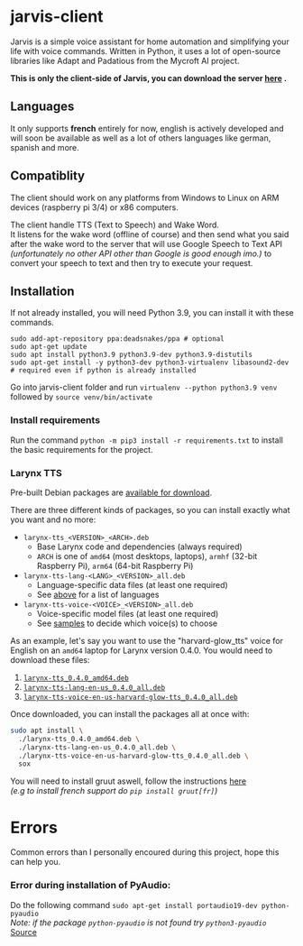 # jarvis-client

Jarvis is a simple voice assistant for home automation and simplifying your life with voice commands. Written in Python,
it uses a lot of open-source libraries like Adapt and Padatious from the Mycroft AI project.

**This is only the client-side of Jarvis, you can download the server [here](https://github.com/M4TH1EU/jarvis-server)
.**

## Languages

It only supports **french** entirely for now, english is actively developed and will soon be available as well as a lot
of others languages like german, spanish and more.

## Compatiblity

The client should work on any platforms from Windows to Linux on ARM devices (raspberry pi 3/4) or x86 computers.

The client handle TTS (Text to Speech) and Wake Word.  
It listens for the wake word (offline of course) and then send what you said after the wake word to the server that will
use Google Speech to Text API *(unfortunately no other API other than Google is good enough imo.)* to convert your
speech to text and then try to execute your request.

## Installation

If not already installed, you will need Python 3.9, you can install it with these commands.

```shell
sudo add-apt-repository ppa:deadsnakes/ppa # optional
sudo apt-get update
sudo apt install python3.9 python3.9-dev python3.9-distutils
sudo apt-get install -y python3-dev python3-virtualenv libasound2-dev # required even if python is already installed
```

Go into jarvis-client folder and run `virtualenv --python python3.9 venv` followed by `source venv/bin/activate`

### Install requirements

Run the command `python -m pip3 install -r requirements.txt` to install the basic requirements for the project.

### Larynx TTS

Pre-built Debian packages are [available for download](https://github.com/rhasspy/larynx/releases/tag/v0.4.0).

There are three different kinds of packages, so you can install exactly what you want and no more:

* `larynx-tts_<VERSION>_<ARCH>.deb`
    * Base Larynx code and dependencies (always required)
    * `ARCH` is one of `amd64` (most desktops, laptops), `armhf` (32-bit Raspberry Pi), `arm64` (64-bit Raspberry Pi)
* `larynx-tts-lang-<LANG>_<VERSION>_all.deb`
    * Language-specific data files (at least one required)
    * See [above](#docker-installation) for a list of languages
* `larynx-tts-voice-<VOICE>_<VERSION>_all.deb`
    * Voice-specific model files (at least one required)
    * See [samples](#samples) to decide which voice(s) to choose

As an example, let's say you want to use the "harvard-glow_tts" voice for English on an `amd64` laptop for Larynx
version 0.4.0. You would need to download these files:

1. [`larynx-tts_0.4.0_amd64.deb`](https://github.com/rhasspy/larynx/releases/download/v0.4.0/larynx-tts_0.4.0_amd64.deb)
2. [`larynx-tts-lang-en-us_0.4.0_all.deb`](https://github.com/rhasspy/larynx/releases/download/v0.4.0/larynx-tts-lang-en-us_0.4.0_all.deb)
3. [`larynx-tts-voice-en-us-harvard-glow-tts_0.4.0_all.deb`](https://github.com/rhasspy/larynx/releases/download/v0.4.0/larynx-tts-voice-en-us-harvard-glow-tts_0.4.0_all.deb)

Once downloaded, you can install the packages all at once with:

```sh
sudo apt install \
  ./larynx-tts_0.4.0_amd64.deb \
  ./larynx-tts-lang-en-us_0.4.0_all.deb \
  ./larynx-tts-voice-en-us-harvard-glow-tts_0.4.0_all.deb \
  sox
```

You will need to install gruut aswell, follow the instructions [here](https://github.com/rhasspy/gruut#installation)  
*(e.g to install french support do `pip install gruut[fr]`)*

# Errors

Common errors than I personally encoured during this project, hope this can help you.

### Error during installation of PyAudio:

Do the following command `sudo apt-get install portaudio19-dev python-pyaudio`  
*Note: if the package `python-pyaudio` is not found try `python3-pyaudio`*  
[Source](https://ourcodeworld.com/articles/read/974/how-to-solve-installation-error-of-pyaudio-in-ubuntu-18-04-fatal-error-portaudio-h-file-not-found)